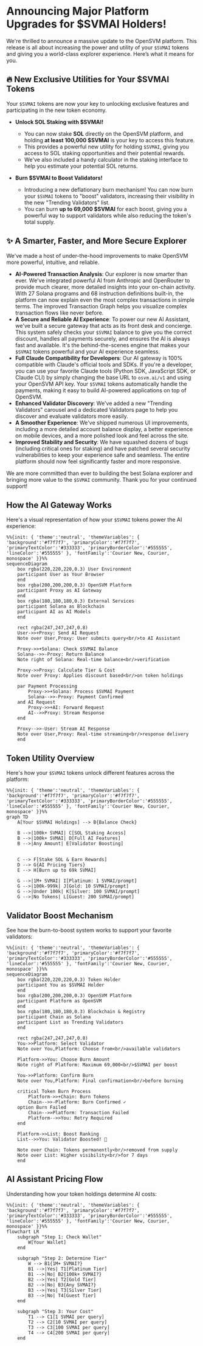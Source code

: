 # Announcing Major Platform Upgrades for $SVMAI Holders!

We're thrilled to announce a massive update to the OpenSVM platform. This release is all about increasing the power and utility of your `$SVMAI` tokens and giving you a world-class explorer experience. Here’s what it means for you.

## 🔥 New Exclusive Utilities for Your $SVMAI Tokens

Your `$SVMAI` tokens are now your key to unlocking exclusive features and participating in the new token economy.

*   **Unlock SOL Staking with $SVMAI!**
    *   You can now stake **SOL** directly on the OpenSVM platform, and holding **at least 100,000 $SVMAI** is your key to access this feature.
    *   This provides a powerful new utility for holding `$SVMAI`, giving you access to SOL staking opportunities and their potential rewards.
    *   We've also included a handy calculator in the staking interface to help you estimate your potential SOL returns.

*   **Burn $SVMAI to Boost Validators!**
    *   Introducing a new deflationary burn mechanism! You can now burn your `$SVMAI` tokens to "boost" validators, increasing their visibility in the new "Trending Validators" list.
    *   You can burn **up to 69,000 $SVMAI** for each boost, giving you a powerful way to support validators while also reducing the token's total supply.

## ✨ A Smarter, Faster, and More Secure Explorer

We've made a host of under-the-hood improvements to make OpenSVM more powerful, intuitive, and reliable.

*   **AI-Powered Transaction Analysis**: Our explorer is now smarter than ever. We've integrated powerful AI from Anthropic and OpenRouter to provide much clearer, more detailed insights into your on-chain activity. With 27 Solana programs and 68 instruction definitions built-in, the platform can now explain even the most complex transactions in simple terms. The improved Transaction Graph helps you visualize complex transaction flows like never before.
*   **A Secure and Reliable AI Experience**: To power our new AI Assistant, we've built a secure gateway that acts as its front desk and concierge. This system safely checks your `$SVMAI` balance to give you the correct discount, handles all payments securely, and ensures the AI is always fast and available. It's the behind-the-scenes engine that makes your `$SVMAI` tokens powerful and your AI experience seamless.
*   **Full Claude Compatibility for Developers**: Our AI gateway is 100% compatible with Claude's official tools and SDKs. If you're a developer, you can use your favorite Claude tools (Python SDK, JavaScript SDK, or Claude CLI) by simply changing the base URL to `osvm.ai/v1` and using your OpenSVM API key. Your `$SVMAI` tokens automatically handle the payments, making it easy to build AI-powered applications on top of OpenSVM.
*   **Enhanced Validator Discovery**: We've added a new "Trending Validators" carousel and a dedicated Validators page to help you discover and evaluate validators more easily.
*   **A Smoother Experience**: We've shipped numerous UI improvements, including a more detailed account balance display, a better experience on mobile devices, and a more polished look and feel across the site.
*   **Improved Stability and Security**: We have squashed dozens of bugs (including critical ones for staking) and have patched several security vulnerabilities to keep your experience safe and seamless. The entire platform should now feel significantly faster and more responsive.

We are more committed than ever to building the best Solana explorer and bringing more value to the `$SVMAI` community. Thank you for your continued support! 

## How the AI Gateway Works

Here's a visual representation of how your `$SVMAI` tokens power the AI experience:

```mermaid
%%{init: { 'theme':'neutral', 'themeVariables': { 'background':'#f7f7f7', 'primaryColor':'#f7f7f7', 'primaryTextColor':'#333333', 'primaryBorderColor':'#555555', 'lineColor':'#555555' }, 'fontFamily':'Courier New, Courier, monospace' }}%%
sequenceDiagram
    box rgba(220,220,220,0.3) User Environment
    participant User as Your Browser
    end
    box rgba(200,200,200,0.3) OpenSVM Platform
    participant Proxy as AI Gateway
    end
    box rgba(180,180,180,0.3) External Services
    participant Solana as Blockchain
    participant AI as AI Models
    end

    rect rgba(247,247,247,0.8)
    User->>+Proxy: Send AI Request
    Note over User,Proxy: User submits query<br/>to AI Assistant
    
    Proxy->>+Solana: Check $SVMAI Balance
    Solana-->>-Proxy: Return Balance
    Note right of Solana: Real-time balance<br/>verification
    
    Proxy->>Proxy: Calculate Tier & Cost
    Note over Proxy: Applies discount based<br/>on token holdings
    
    par Payment Processing
        Proxy->>+Solana: Process $SVMAI Payment
        Solana-->>-Proxy: Payment Confirmed
    and AI Request
        Proxy->>+AI: Forward Request
        AI-->>Proxy: Stream Response
    end
    
    Proxy-->>-User: Stream AI Response
    Note over User,Proxy: Real-time streaming<br/>response delivery
    end
```

## Token Utility Overview

Here's how your `$SVMAI` tokens unlock different features across the platform:

```mermaid
%%{init: { 'theme':'neutral', 'themeVariables': { 'background':'#f7f7f7', 'primaryColor':'#f7f7f7', 'primaryTextColor':'#333333', 'primaryBorderColor':'#555555', 'lineColor':'#555555' }, 'fontFamily':'Courier New, Courier, monospace' }}%%
graph TD
    A[Your $SVMAI Holdings] --> B{Balance Check}
    
    B -->|100k+ SVMAI| C[SOL Staking Access]
    B -->|100k+ SVMAI| D[Full AI Features]
    B -->|Any Amount| E[Validator Boosting]
    
    
    C --> F[Stake SOL & Earn Rewards]
    D --> G{AI Pricing Tiers}
    E --> H[Burn up to 69k SVMAI]
    
    G -->|1M+ SVMAI| I[Platinum: 1 SVMAI/prompt]
    G -->|100k-999k| J[Gold: 10 SVMAI/prompt]
    G -->|Under 100k| K[Silver: 100 SVMAI/prompt]
    G -->|No Tokens| L[Guest: 200 SVMAI/prompt]
```

## Validator Boost Mechanism

See how the burn-to-boost system works to support your favorite validators:

```mermaid
%%{init: { 'theme':'neutral', 'themeVariables': { 'background':'#f7f7f7', 'primaryColor':'#f7f7f7', 'primaryTextColor':'#333333', 'primaryBorderColor':'#555555', 'lineColor':'#555555' }, 'fontFamily':'Courier New, Courier, monospace' }}%%
sequenceDiagram
    box rgba(220,220,220,0.3) Token Holder
    participant You as $SVMAI Holder
    end
    box rgba(200,200,200,0.3) OpenSVM Platform
    participant Platform as OpenSVM
    end
    box rgba(180,180,180,0.3) Blockchain & Registry
    participant Chain as Solana
    participant List as Trending Validators
    end

    rect rgba(247,247,247,0.8)
    You->>Platform: Select Validator
    Note over You,Platform: Choose from<br/>available validators
    
    Platform->>You: Choose Burn Amount
    Note right of Platform: Maximum 69,000<br/>$SVMAI per boost
    
    You->>Platform: Confirm Burn
    Note over You,Platform: Final confirmation<br/>before burning
    
    critical Token Burn Process
        Platform->>+Chain: Burn Tokens
        Chain-->>-Platform: Burn Confirmed ✓
    option Burn Failed
        Chain-->>Platform: Transaction Failed
        Platform-->>You: Retry Required
    end
    
    Platform->>List: Boost Ranking
    List-->>You: Validator Boosted! 🚀
    
    Note over Chain: Tokens permanently<br/>removed from supply
    Note over List: Higher visibility<br/>for 7 days
    end
```

## AI Assistant Pricing Flow

Understanding how your token holdings determine AI costs:

```mermaid
%%{init: { 'theme':'neutral', 'themeVariables': { 'background':'#f7f7f7', 'primaryColor':'#f7f7f7', 'primaryTextColor':'#333333', 'primaryBorderColor':'#555555', 'lineColor':'#555555' }, 'fontFamily':'Courier New, Courier, monospace' }}%%
flowchart LR
    subgraph "Step 1: Check Wallet"
        W[Your Wallet]
    end
    
    subgraph "Step 2: Determine Tier"
        W --> B1{1M+ SVMAI?}
        B1 -->|Yes| T1[Platinum Tier]
        B1 -->|No| B2{100k+ SVMAI?}
        B2 -->|Yes| T2[Gold Tier]
        B2 -->|No| B3{Any SVMAI?}
        B3 -->|Yes| T3[Silver Tier]
        B3 -->|No| T4[Guest Tier]
    end
    
    subgraph "Step 3: Your Cost"
        T1 --> C1[1 SVMAI per query]
        T2 --> C2[10 SVMAI per query]
        T3 --> C3[100 SVMAI per query]
        T4 --> C4[200 SVMAI per query]
    end
```